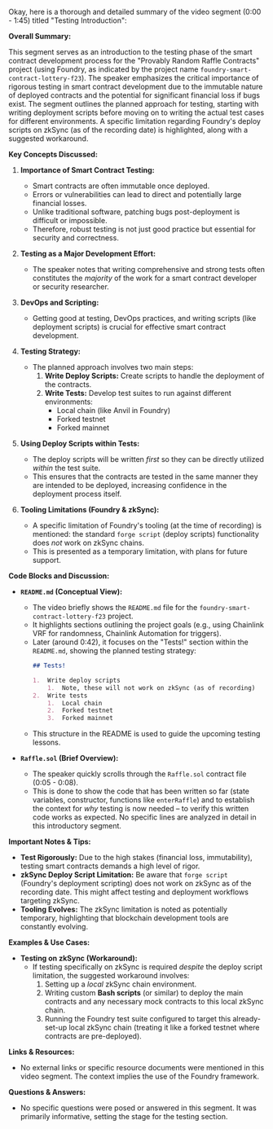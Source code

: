 Okay, here is a thorough and detailed summary of the video segment (0:00 - 1:45) titled "Testing Introduction":

**Overall Summary:**

This segment serves as an introduction to the testing phase of the smart contract development process for the "Provably Random Raffle Contracts" project (using Foundry, as indicated by the project name `foundry-smart-contract-lottery-f23`). The speaker emphasizes the critical importance of rigorous testing in smart contract development due to the immutable nature of deployed contracts and the potential for significant financial loss if bugs exist. The segment outlines the planned approach for testing, starting with writing deployment scripts before moving on to writing the actual test cases for different environments. A specific limitation regarding Foundry's deploy scripts on zkSync (as of the recording date) is highlighted, along with a suggested workaround.

**Key Concepts Discussed:**

1.  **Importance of Smart Contract Testing:**
    *   Smart contracts are often immutable once deployed.
    *   Errors or vulnerabilities can lead to direct and potentially large financial losses.
    *   Unlike traditional software, patching bugs post-deployment is difficult or impossible.
    *   Therefore, robust testing is not just good practice but essential for security and correctness.

2.  **Testing as a Major Development Effort:**
    *   The speaker notes that writing comprehensive and strong tests often constitutes the *majority* of the work for a smart contract developer or security researcher.

3.  **DevOps and Scripting:**
    *   Getting good at testing, DevOps practices, and writing scripts (like deployment scripts) is crucial for effective smart contract development.

4.  **Testing Strategy:**
    *   The planned approach involves two main steps:
        1.  **Write Deploy Scripts:** Create scripts to handle the deployment of the contracts.
        2.  **Write Tests:** Develop test suites to run against different environments:
            *   Local chain (like Anvil in Foundry)
            *   Forked testnet
            *   Forked mainnet

5.  **Using Deploy Scripts within Tests:**
    *   The deploy scripts will be written *first* so they can be directly utilized *within* the test suite.
    *   This ensures that the contracts are tested in the same manner they are intended to be deployed, increasing confidence in the deployment process itself.

6.  **Tooling Limitations (Foundry & zkSync):**
    *   A specific limitation of Foundry's tooling (at the time of recording) is mentioned: the standard `forge script` (deploy scripts) functionality does *not* work on zkSync chains.
    *   This is presented as a temporary limitation, with plans for future support.

**Code Blocks and Discussion:**

*   **`README.md` (Conceptual View):**
    *   The video briefly shows the `README.md` file for the `foundry-smart-contract-lottery-f23` project.
    *   It highlights sections outlining the project goals (e.g., using Chainlink VRF for randomness, Chainlink Automation for triggers).
    *   Later (around 0:42), it focuses on the "Tests!" section within the `README.md`, showing the planned testing strategy:
        ```markdown
        ## Tests!

        1.  Write deploy scripts
            1.  Note, these will not work on zkSync (as of recording)
        2.  Write tests
            1.  Local chain
            2.  Forked testnet
            3.  Forked mainnet
        ```
    *   This structure in the README is used to guide the upcoming testing lessons.

*   **`Raffle.sol` (Brief Overview):**
    *   The speaker quickly scrolls through the `Raffle.sol` contract file (0:05 - 0:08).
    *   This is done to show the code that has been written so far (state variables, constructor, functions like `enterRaffle`) and to establish the context for *why* testing is now needed – to verify this written code works as expected. No specific lines are analyzed in detail in this introductory segment.

**Important Notes & Tips:**

*   **Test Rigorously:** Due to the high stakes (financial loss, immutability), testing smart contracts demands a high level of rigor.
*   **zkSync Deploy Script Limitation:** Be aware that `forge script` (Foundry's deployment scripting) does not work on zkSync as of the recording date. This might affect testing and deployment workflows targeting zkSync.
*   **Tooling Evolves:** The zkSync limitation is noted as potentially temporary, highlighting that blockchain development tools are constantly evolving.

**Examples & Use Cases:**

*   **Testing on zkSync (Workaround):**
    *   If testing specifically on zkSync is required *despite* the deploy script limitation, the suggested workaround involves:
        1.  Setting up a *local* zkSync chain environment.
        2.  Writing custom **Bash scripts** (or similar) to deploy the main contracts and any necessary mock contracts to this local zkSync chain.
        3.  Running the Foundry test suite configured to target this already-set-up local zkSync chain (treating it like a forked testnet where contracts are pre-deployed).

**Links & Resources:**

*   No external links or specific resource documents were mentioned in this video segment. The context implies the use of the Foundry framework.

**Questions & Answers:**

*   No specific questions were posed or answered in this segment. It was primarily informative, setting the stage for the testing section.